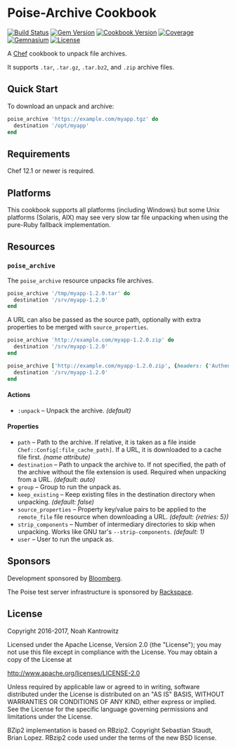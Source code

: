 # Poise-Archive Cookbook

[![Build Status](https://img.shields.io/travis/poise/poise-archive.svg)](https://travis-ci.org/poise/poise-archive)
[![Gem Version](https://img.shields.io/gem/v/poise-archive.svg)](https://rubygems.org/gems/poise-archive)
[![Cookbook Version](https://img.shields.io/cookbook/v/poise-archive.svg)](https://supermarket.chef.io/cookbooks/poise-archive)
[![Coverage](https://img.shields.io/codecov/c/github/poise/poise-archive.svg)](https://codecov.io/github/poise/poise-archive)
[![Gemnasium](https://img.shields.io/gemnasium/poise/poise-archive.svg)](https://gemnasium.com/poise/poise-archive)
[![License](https://img.shields.io/badge/license-Apache_2-blue.svg)](https://www.apache.org/licenses/LICENSE-2.0)

A [Chef](https://www.chef.io/) cookbook to unpack file archives.

It supports `.tar`, `.tar.gz`, `.tar.bz2`, and `.zip` archive files.

## Quick Start

To download an unpack and archive:

```ruby
poise_archive 'https://example.com/myapp.tgz' do
  destination '/opt/myapp'
end
```

## Requirements

Chef 12.1 or newer is required.

## Platforms

This cookbook supports all platforms (including Windows) but some Unix platforms
(Solaris, AIX) may see very slow tar file unpacking when using the pure-Ruby fallback
implementation.

## Resources

### `poise_archive`

The `poise_archive` resource unpacks file archives.

```ruby
poise_archive '/tmp/myapp-1.2.0.tar' do
  destination '/srv/myapp-1.2.0'
end
```

A URL can also be passed as the source path, optionally with extra properties to
be merged with `source_properties`.

```ruby
poise_archive 'http://example.com/myapp-1.2.0.zip' do
  destination '/srv/myapp-1.2.0'
end

poise_archive ['http://example.com/myapp-1.2.0.zip', {headers: {'Authentication' => '...'}}] do
  destination '/srv/myapp-1.2.0'
end
```

#### Actions

* `:unpack` – Unpack the archive. *(default)*

#### Properties

* `path` – Path to the archive. If relative, it is taken as a file inside
  `Chef::Config[:file_cache_path]`. If a URL, it is downloaded to a cache file
  first. *(name attribute)*
* `destination` – Path to unpack the archive to. If not specified, the path of
  the archive without the file extension is used. Required when unpacking from
  a URL. *(default: auto)*
* `group` – Group to run the unpack as.
* `keep_existing` – Keep existing files in the destination directory when
  unpacking. *(default: false)*
* `source_properties` – Property key/value pairs to be applied to the
  `remote_file` file resource when downloading a URL. *(default: {retries: 5})*
* `strip_components` – Number of intermediary directories to skip when
  unpacking. Works like GNU tar's `--strip-components`. *(default: 1)*
* `user` – User to run the unpack as.

## Sponsors

Development sponsored by [Bloomberg](http://www.bloomberg.com/company/technology/).

The Poise test server infrastructure is sponsored by [Rackspace](https://rackspace.com/).

## License

Copyright 2016-2017, Noah Kantrowitz

Licensed under the Apache License, Version 2.0 (the "License");
you may not use this file except in compliance with the License.
You may obtain a copy of the License at

http://www.apache.org/licenses/LICENSE-2.0

Unless required by applicable law or agreed to in writing, software
distributed under the License is distributed on an "AS IS" BASIS,
WITHOUT WARRANTIES OR CONDITIONS OF ANY KIND, either express or implied.
See the License for the specific language governing permissions and
limitations under the License.

BZip2 implementation is based on RBzip2. Copyright Sebastian Staudt, Brian Lopez.
RBzip2 code used under the terms of the new BSD license.
